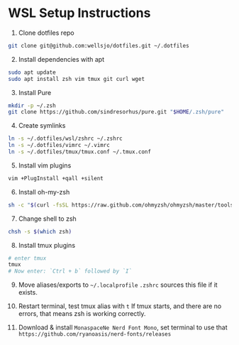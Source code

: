 # WSL Setup Instructions

1. Clone dotfiles repo
```bash
git clone git@github.com:wellsjo/dotfiles.git ~/.dotfiles
```

2. Install dependencies with apt
```bash
sudo apt update
sudo apt install zsh vim tmux git curl wget
```

3. Install Pure
```bash
mkdir -p ~/.zsh
git clone https://github.com/sindresorhus/pure.git "$HOME/.zsh/pure"
```

4. Create symlinks
```bash
ln -s ~/.dotfiles/wsl/zshrc ~/.zshrc
ln -s ~/.dotfiles/vimrc ~/.vimrc
ln -s ~/.dotfiles/tmux/tmux.conf ~/.tmux.conf
```

5. Install vim plugins
```bash
vim +PlugInstall +qall +silent
```

6. Install oh-my-zsh
```bash
sh -c "$(curl -fsSL https://raw.github.com/ohmyzsh/ohmyzsh/master/tools/install.sh)"
```

7. Change shell to zsh
```bash
chsh -s $(which zsh)
```

8. Install tmux plugins
```bash
# enter tmux
tmux
# Now enter: `Ctrl + b` followed by `I`
```

9. Move aliases/exports to `~/.localprofile`
`.zshrc` sources this file if it exists.

10. Restart terminal, test tmux alias with `t`
If tmux starts, and there are no errors, that means zsh is working correctly.


11. Download & install `MonaspaceNe Nerd Font Mono`, set terminal to use that
`https://github.com/ryanoasis/nerd-fonts/releases`